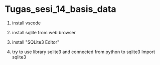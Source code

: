 # Tugas_sesi_14_basis_data

1. install vscode 
2. install sqlite from web browser
3. install "SQLite3 Editor"

4. try to use library sqlite3 and connected from python to sqlite3
    Import sqlite3


